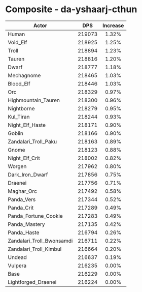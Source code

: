 # Composite - da-yshaarj-cthun
| Actor | DPS | Increase |
|---|:---:|:---:|
|Human|219073|1.32%|
|Void_Elf|218925|1.25%|
|Troll|218894|1.23%|
|Tauren|218816|1.20%|
|Dwarf|218777|1.18%|
|Mechagnome|218465|1.03%|
|Blood_Elf|218446|1.03%|
|Orc|218329|0.97%|
|Highmountain_Tauren|218300|0.96%|
|Nightborne|218279|0.95%|
|Kul_Tiran|218244|0.93%|
|Night_Elf_Haste|218171|0.90%|
|Goblin|218166|0.90%|
|Zandalari_Troll_Paku|218163|0.89%|
|Gnome|218123|0.88%|
|Night_Elf_Crit|218002|0.82%|
|Worgen|217962|0.80%|
|Dark_Iron_Dwarf|217856|0.75%|
|Draenei|217756|0.71%|
|Maghar_Orc|217492|0.58%|
|Panda_Vers|217344|0.52%|
|Panda_Crit|217289|0.49%|
|Panda_Fortune_Cookie|217283|0.49%|
|Panda_Mastery|217135|0.42%|
|Panda_Haste|216794|0.26%|
|Zandalari_Troll_Bwonsamdi|216711|0.22%|
|Zandalari_Troll_Kimbul|216664|0.20%|
|Undead|216637|0.19%|
|Vulpera|216235|0.00%|
|Base|216229|0.00%|
|Lightforged_Draenei|216224|0.00%|
